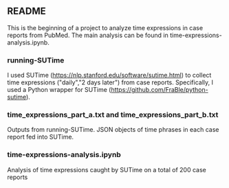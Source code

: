 ## README

This is the beginning of a project to analyze time expressions in case reports from PubMed. The main analysis can be found in time-expressions-analysis.ipynb.

### running-SUTime
I used SUTime (https://nlp.stanford.edu/software/sutime.html) to collect time expressions ("daily","2 days later") from case reports. Specifically, I used a Python wrapper for SUTime (https://github.com/FraBle/python-sutime). 

### time_expressions_part_a.txt and time_expressions_part_b.txt
Outputs from running-SUTime. JSON objects of time phrases in each case report fed into SUTime.

### time-expressions-analysis.ipynb
Analysis of time expressions caught by SUTime on a total of 200 case reports
